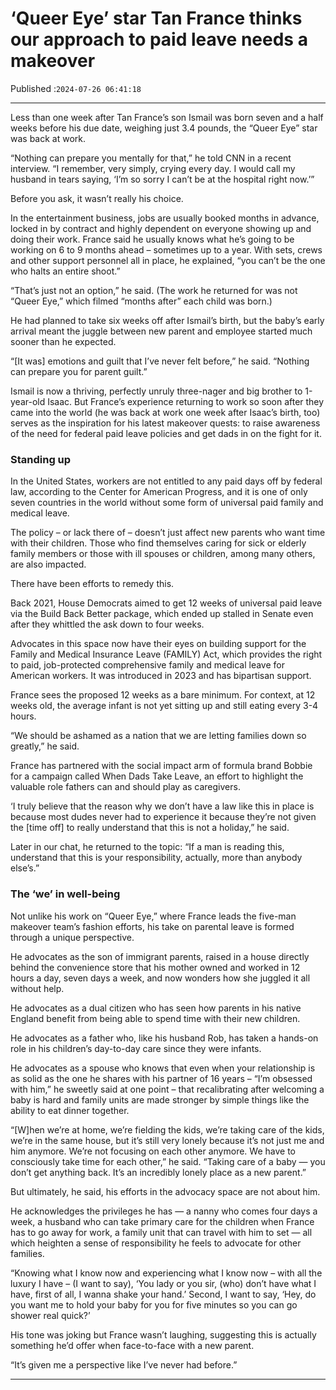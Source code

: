 # ‘Queer Eye’ star Tan France thinks our approach to paid leave needs a makeover

Published :`2024-07-26 06:41:18`

---

Less than one week after Tan France’s son Ismail was born seven and a half weeks before his due date, weighing just 3.4 pounds, the “Queer Eye” star was back at work.

“Nothing can prepare you mentally for that,” he told CNN in a recent interview. “I remember, very simply, crying every day. I would call my husband in tears saying, ‘I’m so sorry I can’t be at the hospital right now.’”

Before you ask, it wasn’t really his choice.

In the entertainment business, jobs are usually booked months in advance, locked in by contract and highly dependent on everyone showing up and doing their work. France said he usually knows what he’s going to be working on 6 to 9 months ahead – sometimes up to a year. With sets, crews and other support personnel all in place, he explained, “you can’t be the one who halts an entire shoot.”

“That’s just not an option,” he said. (The work he returned for was not “Queer Eye,” which filmed “months after” each child was born.)

He had planned to take six weeks off after Ismail’s birth, but the baby’s early arrival meant the juggle between new parent and employee started much sooner than he expected.

“[It was] emotions and guilt that I’ve never felt before,” he said. “Nothing can prepare you for parent guilt.”

Ismail is now a thriving, perfectly unruly three-nager and big brother to 1-year-old Isaac. But France’s experience returning to work so soon after they came into the world (he was back at work one week after Isaac’s birth, too) serves as the inspiration for his latest makeover quests: to raise awareness of the need for federal paid leave policies and get dads in on the fight for it.

### Standing up

In the United States, workers are not entitled to any paid days off by federal law, according to the Center for American Progress, and it is one of only seven countries in the world without some form of universal paid family and medical leave.

The policy – or lack there of – doesn’t just affect new parents who want time with their children. Those who find themselves caring for sick or elderly family members or those with ill spouses or children, among many others, are also impacted.

There have been efforts to remedy this.

Back 2021, House Democrats aimed to get 12 weeks of universal paid leave via the Build Back Better package, which ended up stalled in Senate even after they whittled the ask down to four weeks.

Advocates in this space now have their eyes on building support for the Family and Medical Insurance Leave (FAMILY) Act, which provides the right to paid, job-protected comprehensive family and medical leave for American workers. It was introduced in 2023 and has bipartisan support.

France sees the proposed 12 weeks as a bare minimum. For context, at 12 weeks old, the average infant is not yet sitting up and still eating every 3-4 hours.

“We should be ashamed as a nation that we are letting families down so greatly,” he said.

France has partnered with the social impact arm of formula brand Bobbie for a campaign called When Dads Take Leave, an effort to highlight the valuable role fathers can and should play as caregivers.

‘I truly believe that the reason why we don’t have a law like this in place is because most dudes never had to experience it because they’re not given the [time off] to really understand that this is not a holiday,” he said.

Later in our chat, he returned to the topic: “If a man is reading this, understand that this is your responsibility, actually, more than anybody else’s.”

### The ‘we’ in well-being

Not unlike his work on “Queer Eye,” where France leads the five-man makeover team’s fashion efforts, his take on parental leave is formed through a unique perspective.

He advocates as the son of immigrant parents, raised in a house directly behind the convenience store that his mother owned and worked in 12 hours a day, seven days a week, and now wonders how she juggled it all without help.

He advocates as a dual citizen who has seen how parents in his native England benefit from being able to spend time with their new children.

He advocates as a father who, like his husband Rob, has taken a hands-on role in his children’s day-to-day care since they were infants.

He advocates as a spouse who knows that even when your relationship is as solid as the one he shares with his partner of 16 years – “I’m obsessed with him,” he sweetly said at one point – that recalibrating after welcoming a baby is hard and family units are made stronger by simple things like the ability to eat dinner together.

“[W]hen we’re at home, we’re fielding the kids, we’re taking care of the kids, we’re in the same house, but it’s still very lonely because it’s not just me and him anymore. We’re not focusing on each other anymore. We have to consciously take time for each other,” he said. “Taking care of a baby — you don’t get anything back. It’s an incredibly lonely place as a new parent.”

But ultimately, he said, his efforts in the advocacy space are not about him.

He acknowledges the privileges he has — a nanny who comes four days a week, a husband who can take primary care for the children when France has to go away for work, a family unit that can travel with him to set — all which heighten a sense of responsibility he feels to advocate for other families.

“Knowing what I know now and experiencing what I know now – with all the luxury I have – (I want to say), ‘You lady or you sir, (who) don’t have what I have, first of all, I wanna shake your hand.’ Second, I want to say, ‘Hey, do you want me to hold your baby for you for five minutes so you can go shower real quick?’

His tone was joking but France wasn’t laughing, suggesting this is actually something he’d offer when face-to-face with a new parent.

“It’s given me a perspective like I’ve never had before.”

---

